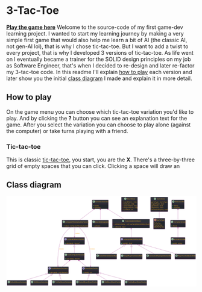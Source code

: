 # 3-Tac-Toe

**[Play the game here](https://vmrfreitas.itch.io/3-tac-toe)**
Welcome to the source-code of my first game-dev learning project. I wanted to start my learning journey by making a very simple first game that would also help me learn a bit of AI (the classic AI, not gen-AI lol), that is why I chose tic-tac-toe. But I want to add a twist to every project, that is why I developed 3 versions of tic-tac-toe.
As life went on I eventually became a trainer for the SOLID design principles on my job as Software Engineer, that's when I decided to re-design and later re-factor my 3-tac-toe code.
In this readme I'll explain [how to play](#how-to-play) each version and later show you the initial [class diagram](#class-diagram) I made and explain it in more detail.


## How to play

On the game menu you can choose which tic-tac-toe variation you'd like to play. And by clicking the **?** button you can see an explanation text for the game.
After you select the variation you can choose to play alone (against the computer) or take turns playing with a friend.

### Tic-tac-toe
This is classic [tic-tac-toe](https://en.wikipedia.org/wiki/Tic-tac-toe), you start, you are the **X**. 
There's a three-by-three grid of empty spaces that you can click. Clicking a space will draw an 

## Class diagram
![architecture](./Architecture/3-tac-toe.svg)